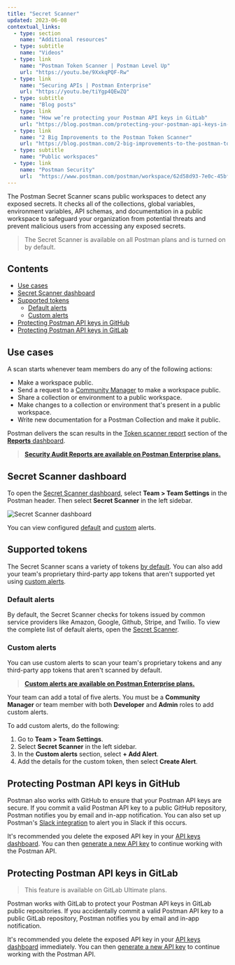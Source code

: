 ```yaml
---
title: "Secret Scanner"
updated: 2023-06-08
contextual_links:
  - type: section
    name: "Additional resources"
  - type: subtitle
    name: "Videos"
  - type: link
    name: "Postman Token Scanner | Postman Level Up"
    url: "https://youtu.be/9XxkqPQF-Rw"
  - type: link
    name: "Securing APIs | Postman Enterprise"
    url: "https://youtu.be/tiYgp4QEwZQ"
  - type: subtitle
    name: "Blog posts"
  - type: link
    name: "How we’re protecting your Postman API keys in GitLab"
    url: "https://blog.postman.com/protecting-your-postman-api-keys-in-gitlab/"
  - type: link
    name: "2 Big Improvements to the Postman Token Scanner"
    url: "https://blog.postman.com/2-big-improvements-to-the-postman-token-scanner/"
  - type: subtitle
    name: "Public workspaces"
  - type: link
    name: "Postman Security"
    url:  "https://www.postman.com/postman/workspace/62d58d93-7e0c-45bf-9daa-cc8e531fc344"
---
```


The Postman Secret Scanner scans public workspaces to detect any exposed secrets. It checks all of the collections, global variables, environment variables, API schemas, and documentation in a public workspace to safeguard your organization from potential threats and prevent malicious users from accessing any exposed secrets.

> The Secret Scanner is available on all Postman plans and is turned on by default.

## Contents

* [Use cases](#use-cases)
* [Secret Scanner dashboard](#secret-scanner-dashboard)
* [Supported tokens](#supported-tokens)
    * [Default alerts](#default-alerts)
    * [Custom alerts](#custom-alerts)
* [Protecting Postman API keys in GitHub](#protecting-postman-api-keys-in-github)
* [Protecting Postman API keys in GitLab](#protecting-postman-api-keys-in-gitlab)

## Use cases

A scan starts whenever team members do any of the following actions:

* Make a workspace public.
* Send a request to a [Community Manager](/docs/collaborating-in-postman/roles-and-permissions/#team-roles) to make a workspace public.
* Share a collection or environment to a public workspace.
* Make changes to a collection or environment that's present in a public workspace.
* Write new documentation for a Postman Collection and make it public.

Postman delivers the scan results in the [Token scanner report](/docs/reports/security-audit-reports/) section of the [**Reports** dashboard](/docs/reports/reports-overview/).

> **[Security Audit Reports are available on Postman Enterprise plans.](https://www.postman.com/pricing/)**

## Secret Scanner dashboard

To open the [Secret Scanner dashboard](https://go.postman.co/settings/team/secret-scanner/), select **Team > Team Settings** in the Postman header. Then select **Secret Scanner** in the left sidebar.

<img alt="Secret Scanner dashboard" src="https://assets.postman.com/postman-docs/v10/secret-scanner-dash-v10.15.jpg"/>

You can view configured [default](#default-alerts) and [custom](#custom-alerts) alerts.

## Supported tokens

The Secret Scanner scans a variety of tokens [by default](#default-alerts). You can also add your team's proprietary third-party app tokens that aren't supported yet using [custom alerts](#custom-alerts).

### Default alerts

By default, the Secret Scanner checks for tokens issued by common service providers like Amazon, Google, Github, Stripe, and Twilio. To view the complete list of default alerts, open the [Secret Scanner](https://go.postman.co/settings/team/secret-scanner/alerts).

### Custom alerts

You can use custom alerts to scan your team's proprietary tokens and any third-party app tokens that aren't scanned by default.

> **[Custom alerts are available on Postman Enterprise plans.](https://www.postman.com/pricing/)**

Your team can add a total of five alerts. You must be a **Community Manager** or team member with both **Developer** and **Admin** roles to add custom alerts.

To add custom alerts, do the following:

1. Go to **Team > Team Settings**.
2. Select **Secret Scanner** in the left sidebar.
3. In the **Custom alerts** section, select **+ Add Alert**.
4. Add the details for the custom token, then select **Create Alert**.

## Protecting Postman API keys in GitHub

Postman also works with GitHub to ensure that your Postman API keys are secure. If you commit a valid Postman API key to a public GitHub repository, Postman notifies you by email and in-app notification. You can also set up Postman's [Slack integration](/docs/integrations/available-integrations/slack/) to alert you in Slack if this occurs.

It's recommended you delete the exposed API key in your [API keys dashboard](https://go.postman.co/settings/me/api-keys). You can then [generate a new API key](/docs/developer/postman-api/authentication/#generate-a-postman-api-key) to continue working with the Postman API.

## Protecting Postman API keys in GitLab

> This feature is available on GitLab Ultimate plans.

Postman works with GitLab to protect your Postman API keys in GitLab public repositories. If you accidentally commit a valid Postman API key to a public GitLab repository, Postman notifies you by email and in-app notification.

It's recommended you delete the exposed API key in your [API keys dashboard](https://go.postman.co/settings/me/api-keys) immediately. You can then [generate a new API key](/docs/developer/postman-api/authentication/#generate-a-postman-api-key) to continue working with the Postman API.
